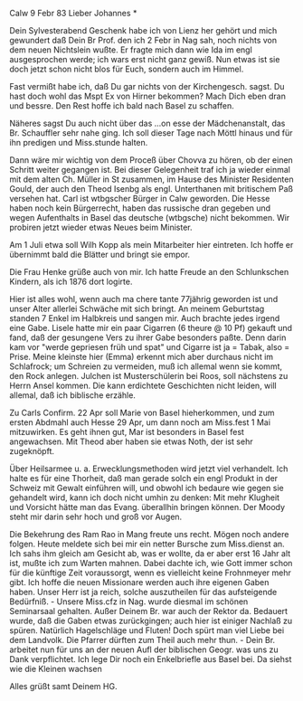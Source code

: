  Calw 9 Febr 83
Lieber Johannes <Frohnmy>*

Dein Sylvesterabend Geschenk habe ich von Lienz her gehört und mich gewundert daß Dein Br Prof. den ich 2 Febr in Nag sah, noch nichts von dem neuen Nichtslein wußte. Er fragte mich dann wie Ida im engl ausgesprochen werde; ich wars erst nicht ganz gewiß. Nun etwas ist sie doch jetzt schon nicht blos für Euch, sondern auch im Himmel.

Fast vermißt habe ich, daß Du gar nichts von der Kirchengesch. sagst. Du hast doch wohl das Mspt Ex von Hirner bekommen? Mach Dich eben dran und bessre. Den Rest hoffe ich bald nach Basel zu schaffen.

Näheres sagst Du auch nicht über das ...on esse der Mädchenanstalt, das Br. Schauffler sehr nahe ging. Ich soll dieser Tage nach Möttl hinaus und für ihn predigen und Miss.stunde halten.

Dann wäre mir wichtig von dem Proceß über Chovva zu hören, ob der einen Schritt weiter gegangen ist. Bei dieser Gelegenheit traf ich ja wieder einmal mit dem alten Ch. Müller in St zusammen, im Hause des Minister Residenten Gould, der auch den Theod Isenbg als engl. Unterthanen mit britischem Paß versehen hat. Carl ist wtbgscher Bürger in Calw geworden. Die Hesse haben noch kein Bürgerrecht, haben das russische dran gegeben und wegen Aufenthalts in Basel das deutsche (wtbgsche) nicht bekommen. Wir probiren jetzt wieder etwas Neues beim Minister.

Am 1 Juli etwa soll Wilh Kopp als mein Mitarbeiter hier eintreten. Ich hoffe er übernimmt bald die Blätter und bringt sie empor.

Die Frau Henke grüße auch von mir. Ich hatte Freude an den Schlunkschen Kindern, als ich 1876 dort logirte.

Hier ist alles wohl, wenn auch ma chere tante 77jährig geworden ist und unser Alter allerlei Schwäche mit sich bringt. An meinem Geburtstag standen 7 Enkel im Halbkreis und sangen mir. Auch brachte jedes irgend eine Gabe. Lisele hatte mir ein paar Cigarren (6 theure @ 10 Pf) gekauft und fand, daß der gesungene Vers zu ihrer Gabe besonders paßte. Denn darin kam vor "werde gepriesen früh und spat" und Cigarre ist ja = Tabak, also = Prise. 
Meine kleinste hier (Emma) erkennt mich aber durchaus nicht im Schlafrock; um Schreien zu vermeiden, muß ich allemal wenn sie kommt, den Rock anlegen. Julchen ist Musterschülerin bei Roos, soll nächstens zu Herrn Ansel kommen. Die kann erdichtete Geschichten nicht leiden, will allemal, daß ich biblische erzähle.

Zu Carls Confirm. 22 Apr soll Marie von Basel hieherkommen, und zum ersten Abdmahl auch Hesse 29 Apr, um dann noch am Miss.fest 1 Mai mitzuwirken. Es geht ihnen gut, Mar ist besonders in Basel fest angewachsen. Mit Theod aber haben sie etwas Noth, der ist sehr zugeknöpft.

Über Heilsarmee u. a. Erwecklungsmethoden wird jetzt viel verhandelt. Ich halte es für eine Thorheit, daß man gerade solch ein engl Produkt in der Schweiz mit Gewalt einführen will, und obwohl ich bedaure wie gegen sie gehandelt wird, kann ich doch nicht umhin zu denken: Mit mehr Klugheit und Vorsicht hätte man das Evang. überallhin bringen können. Der Moody steht mir darin sehr hoch und groß vor Augen.

Die Bekehrung des Ram Rao in Mang freute uns recht. Mögen noch andere folgen. Heute meldete sich bei mir ein netter Bursche zum Miss.dienst an. Ich sahs ihm gleich am Gesicht ab, was er wollte, da er aber erst 16 Jahr alt ist, mußte ich zum Warten mahnen. Dabei dachte ich, wie Gott immer schon für die künftige Zeit voraussorgt, wenn es vielleicht keine Frohnmeyer mehr gibt. Ich hoffe die neuen Missionare werden auch ihre eigenen Gaben haben. Unser Herr ist ja reich, solche auszutheilen für das aufsteigende Bedürfniß. - Unsere Miss.cfz in Nag. wurde diesmal im schönen Seminarsaal gehalten. Außer Deinem Br. war auch der Rektor da. Bedauert wurde, daß die Gaben etwas zurückgingen; auch hier ist einiger Nachlaß zu spüren. Natürlich Hagelschläge und Fluten! Doch spürt man viel Liebe bei dem Landvolk. Die Pfarrer dürften zum Theil auch mehr thun. - Dein Br. arbeitet nun für uns an der neuen Aufl der biblischen Geogr. was uns zu Dank verpflichtet. Ich lege Dir noch ein Enkelbriefle aus Basel bei. Da siehst wie die Kleinen wachsen

 Alles grüßt samt Deinem HG.
